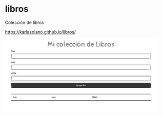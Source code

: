 # libros
Colección de libros

https://karlasolano.github.io/libros/

<img src= "https://github.com/KarlaSolano/libros/blob/main/Agregar.jpg" />               
